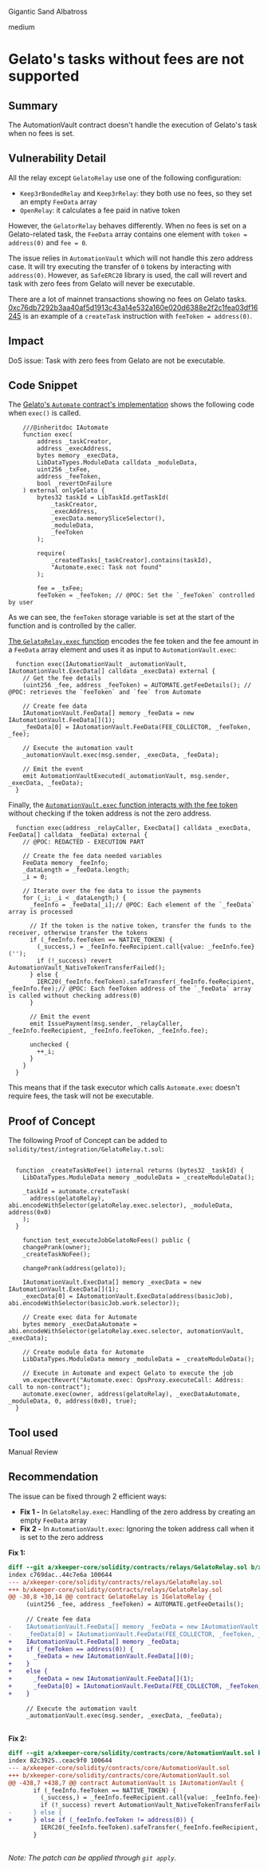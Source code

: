 Gigantic Sand Albatross

medium

# Gelato's tasks without fees are not supported

## Summary

The AutomationVault contract doesn't handle the execution of Gelato's task when no fees is set.

## Vulnerability Detail

All the relay except `GelatoRelay` use one of the following configuration:
- `Keep3rBondedRelay` and `Keep3rRelay`: they both use no fees, so they set an empty `FeeData` array
- `OpenRelay`: it calculates a fee paid in native token

However, the `GelatorRelay` behaves differently.
When no fees is set on a Gelato-related task, the `FeeData` array contains one element
with `token = address(0)` and `fee = 0`.

The issue relies in `AutomationVault` which will not handle this zero address case.
It will try executing the transfer of `0` tokens by interacting with `address(0)`.
However, as `SafeERC20` library is used, the call will revert and task
with zero fees from Gelato will never be executable.


There are a lot of mainnet transactions showing no fees on Gelato tasks.
[0xc76db7292b3aa40af5d1913c43a14e532a160e020d6388e2f2c1fea03df16245](https://etherscan.io/tx/0xc76db7292b3aa40af5d1913c43a14e532a160e020d6388e2f2c1fea03df16245)
is an example of a `createTask` instruction with `feeToken = address(0)`.

## Impact

DoS issue: Task with zero fees from Gelato are not be executable.

## Code Snippet

The [Gelato's `Automate` contract's implementation](https://etherscan.io/address/0x6948f858af85505789259cc610186b36cee53683#code) shows the following code when `exec()` is called.
```solidity
    ///@inheritdoc IAutomate
    function exec(
        address _taskCreator,
        address _execAddress,
        bytes memory _execData,
        LibDataTypes.ModuleData calldata _moduleData,
        uint256 _txFee,
        address _feeToken,
        bool _revertOnFailure
    ) external onlyGelato {
        bytes32 taskId = LibTaskId.getTaskId(
            _taskCreator,
            _execAddress,
            _execData.memorySliceSelector(),
            _moduleData,
            _feeToken
        );

        require(
            _createdTasks[_taskCreator].contains(taskId),
            "Automate.exec: Task not found"
        );

        fee = _txFee;
        feeToken = _feeToken; // @POC: Set the `_feeToken` controlled by user
```

As we can see, the `feeToken` storage variable is set at the start of the function and is controlled by the caller.


[The `GelatoRelay.exec` function](https://github.com/sherlock-audit/2024-04-xkeeper/blob/main/xkeeper-core/solidity/contracts/relays/GelatoRelay.sol#L30-L37) encodes the fee token and the fee amount in a `FeeData` array element
and uses it as input to `AutomationVault.exec`:
```solidity
  function exec(IAutomationVault _automationVault, IAutomationVault.ExecData[] calldata _execData) external {
    // Get the fee details
    (uint256 _fee, address _feeToken) = AUTOMATE.getFeeDetails(); // @POC: retrieves the `feeToken` and `fee` from Automate

    // Create fee data
    IAutomationVault.FeeData[] memory _feeData = new IAutomationVault.FeeData[](1);
    _feeData[0] = IAutomationVault.FeeData(FEE_COLLECTOR, _feeToken, _fee);

    // Execute the automation vault
    _automationVault.exec(msg.sender, _execData, _feeData);

    // Emit the event
    emit AutomationVaultExecuted(_automationVault, msg.sender, _execData, _feeData);
  }
```


Finally, the [`AutomationVault.exec` function interacts with the fee token](https://github.com/sherlock-audit/2024-04-xkeeper/blob/main/xkeeper-core/solidity/contracts/core/AutomationVault.sol#L442) without checking if the token address is not the zero address.

```solidity
  function exec(address _relayCaller, ExecData[] calldata _execData, FeeData[] calldata _feeData) external {
    // @POC: REDACTED - EXECUTION PART

    // Create the fee data needed variables
    FeeData memory _feeInfo;
    _dataLength = _feeData.length;
    _i = 0;

    // Iterate over the fee data to issue the payments
    for (_i; _i < _dataLength;) {
      _feeInfo = _feeData[_i];// @POC: Each element of the `_feeData` array is processed

      // If the token is the native token, transfer the funds to the receiver, otherwise transfer the tokens
      if (_feeInfo.feeToken == NATIVE_TOKEN) {
        (_success,) = _feeInfo.feeRecipient.call{value: _feeInfo.fee}('');
        if (!_success) revert AutomationVault_NativeTokenTransferFailed();
      } else {
        IERC20(_feeInfo.feeToken).safeTransfer(_feeInfo.feeRecipient, _feeInfo.fee);// @POC: Each feeToken address of the `_feeData` array is called without checking address(0)
      }

      // Emit the event
      emit IssuePayment(msg.sender, _relayCaller, _feeInfo.feeRecipient, _feeInfo.feeToken, _feeInfo.fee);

      unchecked {
        ++_i;
      }
    }
  }
```

This means that if the task executor which calls `Automate.exec` doesn't require fees, the task will not be executable.

## Proof of Concept

The following Proof of Concept can be added to `solidity/test/integration/GelatoRelay.t.sol`:

```solidity

  function _createTaskNoFee() internal returns (bytes32 _taskId) {
    LibDataTypes.ModuleData memory _moduleData = _createModuleData();

    _taskId = automate.createTask(
      address(gelatoRelay), abi.encodeWithSelector(gelatoRelay.exec.selector), _moduleData, address(0x0)
    );
  }

    function test_executeJobGelatoNoFees() public {
    changePrank(owner);
    _createTaskNoFee();

    changePrank(address(gelato));

    IAutomationVault.ExecData[] memory _execData = new IAutomationVault.ExecData[](1);
    _execData[0] = IAutomationVault.ExecData(address(basicJob), abi.encodeWithSelector(basicJob.work.selector));

    // Create exec data for Automate
    bytes memory _execDataAutomate = abi.encodeWithSelector(gelatoRelay.exec.selector, automationVault, _execData);

    // Create module data for Automate
    LibDataTypes.ModuleData memory _moduleData = _createModuleData();

    // Execute in Automate and expect Gelato to execute the job
    vm.expectRevert("Automate.exec: OpsProxy.executeCall: Address: call to non-contract");
    automate.exec(owner, address(gelatoRelay), _execDataAutomate, _moduleData, 0, address(0x0), true);
  }
```

## Tool used

Manual Review

## Recommendation

The issue can be fixed through 2 efficient ways:
- **Fix 1 -** In `GelatoRelay.exec`: Handling of the zero address by creating an empty `FeeData` array
- **Fix 2 -** In `AutomationVault.exec`: Ignoring the token address call when it is set to the zero address

**Fix 1:**

```diff
diff --git a/xkeeper-core/solidity/contracts/relays/GelatoRelay.sol b/xkeeper-core/solidity/contracts/relays/GelatoRelay.sol
index c769dac..44c7e6a 100644
--- a/xkeeper-core/solidity/contracts/relays/GelatoRelay.sol
+++ b/xkeeper-core/solidity/contracts/relays/GelatoRelay.sol
@@ -30,8 +30,14 @@ contract GelatoRelay is IGelatoRelay {
     (uint256 _fee, address _feeToken) = AUTOMATE.getFeeDetails();
 
     // Create fee data
-    IAutomationVault.FeeData[] memory _feeData = new IAutomationVault.FeeData[](1);
-    _feeData[0] = IAutomationVault.FeeData(FEE_COLLECTOR, _feeToken, _fee);
+    IAutomationVault.FeeData[] memory _feeData;
+    if (_feeToken == address(0)) {
+      _feeData = new IAutomationVault.FeeData[](0);
+    }
+    else {
+      _feeData = new IAutomationVault.FeeData[](1);
+      _feeData[0] = IAutomationVault.FeeData(FEE_COLLECTOR, _feeToken, _fee);
+    }
 
     // Execute the automation vault
     _automationVault.exec(msg.sender, _execData, _feeData);
 
```


**Fix 2:**

```diff
diff --git a/xkeeper-core/solidity/contracts/core/AutomationVault.sol b/xkeeper-core/solidity/contracts/core/AutomationVault.sol
index 82c3925..ceac9f0 100644
--- a/xkeeper-core/solidity/contracts/core/AutomationVault.sol
+++ b/xkeeper-core/solidity/contracts/core/AutomationVault.sol
@@ -438,7 +438,7 @@ contract AutomationVault is IAutomationVault {
       if (_feeInfo.feeToken == NATIVE_TOKEN) {
         (_success,) = _feeInfo.feeRecipient.call{value: _feeInfo.fee}('');
         if (!_success) revert AutomationVault_NativeTokenTransferFailed();
-      } else {
+      } else if (_feeInfo.feeToken != address(0)) {
         IERC20(_feeInfo.feeToken).safeTransfer(_feeInfo.feeRecipient, _feeInfo.fee);
       }
 
```


*Note: The patch can be applied through `git apply`.*